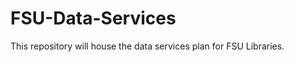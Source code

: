 FSU-Data-Services
=================

This repository will house the data services plan for FSU Libraries.
